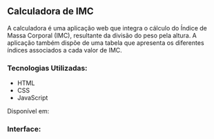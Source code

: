 <h2>Calculadora de IMC</h2>
<p>A calculadora é uma aplicação web que integra o cálculo do Índice de Massa Corporal (IMC), resultante da divisão do peso pela altura. A aplicação também dispõe de uma tabela que apresenta os diferentes índices associados a cada valor de IMC.</p> 
<h3>Tecnologias Utilizadas:</h3>

- HTML
- CSS
- JavaScript

<p>Disponível em: </p>    

<h3>Interface:</h3>
